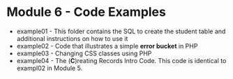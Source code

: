 # Module 6 - Code Examples

- example01 - This folder contains the SQL to create the student table and additional instructions on how to use it
- example02 - Code that illustrates a simple **error bucket** in PHP
- example03 - Changing CSS classes using PHP
- example04 - The (**C**)reating Records Intro Code. This code is identical to exampl02 in Module 5.